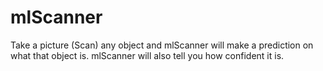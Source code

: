 # mlScanner
Take a picture (Scan) any object and mlScanner will make a prediction on what that object is. mlScanner will also tell you how confident it is.
